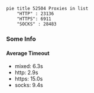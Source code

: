 
```mermaid
pie title 52504 Proxies in list
    "HTTP" : 23136
    "HTTPS": 6911
    "SOCKS" : 28483
```

### Some Info
#### Average Timeout

- mixed: 6.3s
- http: 2.9s
- https: 15.0s
- socks: 9.4s